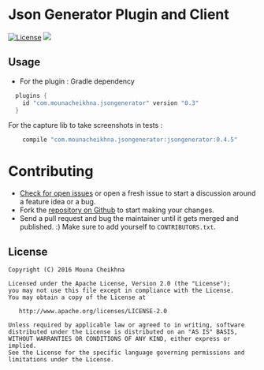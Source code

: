 
Json Generator Plugin and Client 
=================================

[![License](https://img.shields.io/badge/license-Apache%202.0-blue.svg?style=flat)](https://github.com/chemouna/JsonGenerator/blob/master/LICENSE.txt)
[![](https://jitpack.io/v/chemouna/JsonGenerator.svg)](https://jitpack.io/#chemouna/JsonGenerator)


Usage
----

  - For the plugin :
   Gradle dependency
   ```gradle
     plugins {
       id "com.mounacheikhna.jsongenerator" version "0.3"
     }
   ```
   For the capture lib to take screenshots in tests :

   ```gradle
       compile "com.mounacheikhna.jsongenerator:jsongenerator:0.4.5"
   ```


Contributing
============

* [Check for open issues](https://github.com/chemouna/JsonGenerator/issues) or open
   a fresh issue to start a discussion around a feature idea or a bug.
* Fork the [repository on Github](https://github.com/chemouna/JsonGenerator)
   to start making your changes.
* Send a pull request and bug the maintainer until it gets merged and published.
   :) Make sure to add yourself to ``CONTRIBUTORS.txt``.

License
-------

    Copyright (C) 2016 Mouna Cheikhna

    Licensed under the Apache License, Version 2.0 (the "License");
    you may not use this file except in compliance with the License.
    You may obtain a copy of the License at

       http://www.apache.org/licenses/LICENSE-2.0

    Unless required by applicable law or agreed to in writing, software
    distributed under the License is distributed on an "AS IS" BASIS,
    WITHOUT WARRANTIES OR CONDITIONS OF ANY KIND, either express or implied.
    See the License for the specific language governing permissions and
    limitations under the License.




